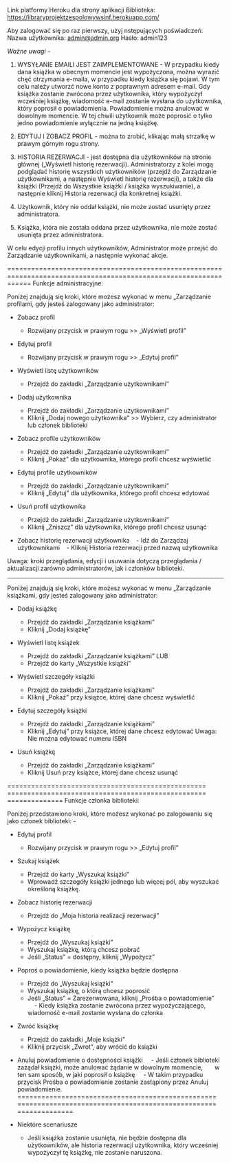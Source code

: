 Link platformy Heroku dla strony aplikacji Biblioteka:
https://libraryprojektzespolowywsinf.herokuapp.com/

Aby zalogować się po raz pierwszy, użyj nstępujących poświadczeń:
Nazwa użytkownika: admin@admin.org
Hasło: admin123

*Ważne uwagi* - 
1. WYSYŁANIE EMAILI JEST ZAIMPLEMENTOWANE - W przypadku kiedy dana książka w obecnym momencie jest wypożyczona, można wyrazić chęć otrzymania e-maila, w przypadku kiedy książka się pojawi. W tym celu należy utworzć nowe konto z poprawnym adresem e-mail. Gdy książka zostanie zwrócona przez użytkownika, który wypożyczył wcześniej książkę, wiadomość e-mail zostanie wysłana do użytkownika, który poprosił o powiadomienia. Powiadomienie można anulować w dowolnym momencie. W tej chwili użytkownik może poprosić o tylko jedno powiadomienie wyłącznie na jedną książkę.


2. EDYTUJ I ZOBACZ PROFIL - można to zrobić, klikając małą strzałkę w prawym górnym rogu strony.


3. HISTORIA REZERWACJI - jest dostępna dla użytkowników na stronie głównej („Wyświetl historię rezerwacji). Administratorzy z kolei mogą podglądać historię wszystkich użytkowników (przejdź do Zarządzanie użytkownikami, a następnie Wyświetl historię rezerwacji), a także dla książki (Przejdź do Wszystkie książki / książka wyszukiwanie), a następnie kliknij Historia rezerwacji dla konkretnej książki.

4. Użytkownik, który nie oddał książki, nie może zostać usunięty przez administratora.

5. Książka, która nie została oddana przez użytkownika, nie może zostać usunięta przez administratora.

W celu edycji profilu innych użytkowników, Administrator może przejść do Zarządzanie użytkownikami, a następnie wykonać akcje.

==================================================================================================================
Funkcje administracyjne:

Poniżej znajdują się kroki, które możesz wykonać w menu „Zarządzanie profilami, gdy jesteś zalogowany jako administrator:

* Zobacz profil
	- Rozwijany przycisk w prawym rogu >> „Wyświetl profil”
	
* Edytuj profil
	- Rozwijany przycisk w prawym rogu >> „Edytuj profil”

* Wyświetl listę użytkowników
	- Przejdź do zakładki „Zarządzanie użytkownikami”

* Dodaj użytkownika
	- Przejdź do zakładki „Zarządzanie użytkownikami”
	- Kliknij „Dodaj nowego użytkownika” >> Wybierz, czy administrator lub członek biblioteki

* Zobacz profile użytkowników
	- Przejdź do zakładki „Zarządzanie użytkownikami”
	- Kliknij „Pokaż” dla użytkownika, którego profil chcesz wyświetlić

* Edytuj profile użytkowników
	- Przejdź do zakładki „Zarządzanie użytkownikami”
	- Kliknij „Edytuj” dla użytkownika, którego profil chcesz edytować

* Usuń profil użytkownika
	- Przejdź do zakładki „Zarządzanie użytkownikami”
	- Kliknij „Zniszcz” dla użytkownika, którego profil chcesz usunąć

* Zobacz historię rezerwacji użytkownika
   - Idź do Zarządzaj użytkownikami
   - Kliknij Historia rezerwacji przed nazwą użytkownika

Uwaga: kroki przeglądania, edycji i usuwania dotyczą przeglądania / aktualizacji zarówno administratorów, jak i członków biblioteki.
_________________________________________________________________________________________________________________

Poniżej znajdują się kroki, które możesz wykonać w menu „Zarządzanie książkami, gdy jesteś zalogowany jako administrator:

* Dodaj książkę
	- Przejdź do zakładki „Zarządzanie książkami”
	- Kliknij „Dodaj książkę”

* Wyświetl listę książek
	- Przejdź do zakładki „Zarządzanie książkami”
LUB
	- Przejdź do karty „Wszystkie książki”

* Wyświetl szczegóły książki
	- Przejdź do zakładki „Zarządzanie książkami”
	- Kliknij „Pokaż” przy książce, której dane chcesz wyświetlić

* Edytuj szczegóły książki
	- Przejdź do zakładki „Zarządzanie książkami”
	- Kliknij „Edytuj” przy książce, której dane chcesz edytować
Uwaga: Nie można edytować numeru ISBN

* Usuń książkę
	- Przejdź do zakładki „Zarządzanie książkami”
	- Kliknij Usuń przy książce, której dane chcesz usunąć

================================================== ================================================== ==============
Funkcje członka biblioteki:

Poniżej przedstawiono kroki, które możesz wykonać po zalogowaniu się jako członek biblioteki: -

* Edytuj profil
	- Rozwijany przycisk w prawym rogu >> „Edytuj profil”

* Szukaj książek
	- Przejdź do karty „Wyszukaj książki”
	- Wprowadź szczegóły książki jednego lub więcej pól, aby wyszukać określoną książkę.

* Zobacz historię rezerwacji
	- Przejdź do „Moja historia realizacji rezerwacji”

* Wypożycz książkę
	- Przejdź do „Wyszukaj książki”
	- Wyszukaj książkę, którą chcesz pobrać
	- Jeśli „Status” = dostępny, kliknij „Wypożycz”

* Poproś o powiadomienie, kiedy książka będzie dostępna
	- Przejdź do „Wyszukaj książki”
	- Wyszukaj książkę, o którą chcesz poprosić
	- Jeśli „Status” = Zarezerwowana, kliknij „Prośba o powiadomienie”
    - Kiedy książka zostanie zwrócona przez wypożyczającego, wiadomość e-mail zostanie wysłana do członka

* Zwróć książkę
	- Przejdź do zakładki „Moje książki”
	- Kliknij przycisk „Zwrot”, aby wrócić do książki

* Anuluj powiadomienie o dostępności książki
    - Jeśli członek biblioteki zażądał książki, może anulować żądanie w dowolnym momencie,
      w ten sam sposób, w jaki poprosił o książkę
    - W takim przypadku przycisk Prośba o powiadomienie zostanie zastąpiony przez Anuluj powiadomienie.
================================================== ================================================== ==============


* Niektóre scenariusze
	- Jeśli książka zostanie usunięta, nie będzie dostępna dla użytkowników, ale historia rezerwacji użytkownika,
	  który wcześniej wypożyczył tę książkę, nie zostanie naruszona.
	
